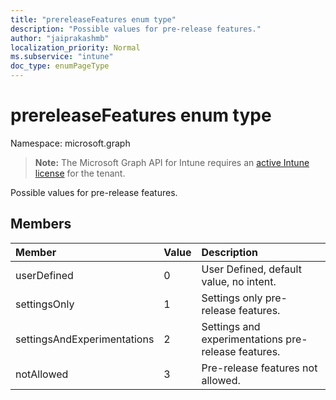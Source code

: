 ```yaml
---
title: "prereleaseFeatures enum type"
description: "Possible values for pre-release features."
author: "jaiprakashmb"
localization_priority: Normal
ms.subservice: "intune"
doc_type: enumPageType
---
```


# prereleaseFeatures enum type

Namespace: microsoft.graph

> **Note:** The Microsoft Graph API for Intune requires an [active Intune license](https://go.microsoft.com/fwlink/?linkid=839381) for the tenant.

Possible values for pre-release features.

## Members
|Member|Value|Description|
|:---|:---|:---|
|userDefined|0|User Defined, default value, no intent.|
|settingsOnly|1|Settings only pre-release features.|
|settingsAndExperimentations|2|Settings and experimentations pre-release features.|
|notAllowed|3|Pre-release features not allowed.|

